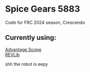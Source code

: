 # Spice Gears 5883
Code for FRC 2024 season, Crescendo


## Currently using:
[Advantage Scope](https://github.com/Mechanical-Advantage/AdvantageScope) <br>
[REVLib](https://docs.revrobotics.com/sparkmax/software-resources/spark-max-api-information) <br>

shh the robot is eepy